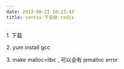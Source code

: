 ```yaml
---
date: 2013-08-21 10:23:43
title: centos 下安装 redis
---
```



<p> 1. 下载 </p> 
<p> 2. yum install gcc </p> 
<p> 3. make malloc=libc , 可以会有 jemalloc error </p>